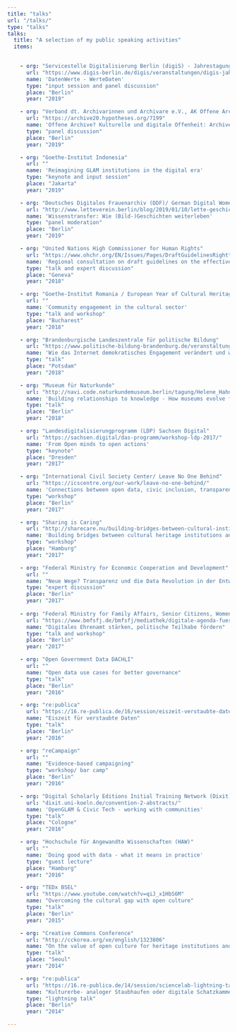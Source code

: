 ```yaml
---
title: "talks"
url: "/talks/"
type: "talks"
talks:
  title: "A selection of my public speaking activities"
  items:
    

    - org: "Servicestelle Digitalisierung Berlin (digiS) - Jahrestagung"
      url: "https://www.digis-berlin.de/digis/veranstaltungen/digis-jahreskonferenzen/"
      name: 'DatenWerte - WerteDaten'
      type: "input session and panel discussion"
      place: "Berlin"
      year: "2019"

    - org: "Verband dt. Archivarinnen und Archivare e.V., AK Offene Archive"
      url: "https://archive20.hypotheses.org/7199"
      name: 'Offene Archive? Kulturelle und digitale Offenheit: Archive im Spannungsfeld von Netz- und Kulturpolitik'
      type: "panel discussion"
      place: "Berlin"
      year: "2019"

    - org: "Goethe-Institut Indonesia"
      url: ""
      name: 'Reimagining GLAM institutions in the digital era'
      type: "keynote and input session"
      place: "Jakarta"
      year: "2019"

    - org: "Deutsches Digitales Frauenarchiv (DDF)/ German Digital Women's Archive"
      url: "http://www.letteverein.berlin/blog/2019/01/10/lette-geschichte-zur-berufsausbildung-von-frauen-jetzt-digitalisiert/"
      name: 'Wissenstransfer: Wie (Bild-)Geschichten weiterleben'
      type: "panel moderation"
      place: "Berlin"
      year: "2019"

    - org: "United Nations High Commissioner for Human Rights"
      url: "https://www.ohchr.org/EN/Issues/Pages/DraftGuidelinesRighttoParticipationPublicAffairs.aspx"
      name: 'Regional consultation on draft guidelines on the effective implementation of the right to participate in public affairs “Technology and social media: opportunities and challenges to strengthen equal and meaningful participation”'
      type: "talk and expert discussion"
      place: "Geneva"
      year: "2018"

    - org: "Goethe-Institut Romania / European Year of Cultural Heritage"
      url: ""
      name: 'Community engagement in the cultural sector'
      type: "talk and workshop"
      place: "Bucharest"
      year: "2018"

    - org: "Brandenburgische Landeszentrale für politische Bildung"
      url: "https://www.politische-bildung-brandenburg.de/veranstaltungen/wie-das-internet-demokratisches-engagement-verändert-und-wie-wir-damit-umgehen"
      name: 'Wie das Internet demokratisches Engagement verändert und wie wir damit umgehen'
      type: "talk"
      place: "Potsdam"
      year: "2018"

    - org: "Museum für Naturkunde"
      url: "http://navi.code.naturkundemuseum.berlin/tagung/Helene_Hahn_-_Building_relationships_to_knowledge_-_how_museums_envolve_from_keepers_to_shares"
      name: 'Building relationships to knowledge - How museums evolve from keepers to sharers'
      type: "talk"
      place: "Berlin"
      year: "2018"

    - org: "Landesdigitalisierungprogramm (LDP) Sachsen Digital"
      url: "https://sachsen.digital/das-programm/workshop-ldp-2017/"
      name: 'From Open minds to open actions'
      type: "keynote"
      place: "Dresden"
      year: "2017"

    - org: "International Civil Society Center/ Leave No One Behind"
      url: "https://icscentre.org/our-work/leave-no-one-behind/"
      name: 'Connections between open data, civic inclusion, transparency and accountability'
      type: "workshop"
      place: "Berlin"
      year: "2017"

    - org: "Sharing is Caring"
      url: "http://sharecare.nu/building-bridges-between-cultural-institutions-and-tech-communities-a-collaborative-handbook/"
      name: 'Building bridges between cultural heritage institutions and tech communities'
      type: "workshop"
      place: "Hamburg"
      year: "2017"

    - org: "Federal Ministry for Economic Cooperation and Development"
      url: ""
      name: "Neue Wege? Transparenz und die Data Revolution in der Entwicklungszusammenarbeit"
      type: "expert discussion"
      place: "Berlin"
      year: "2017"
    
    - org: "Federal Ministry for Family Affairs, Senior Citizens, Women and Youth"
      url: "https://www.bmfsfj.de/bmfsfj/mediathek/digitale-agenda-fuer-eine-lebenswerte-gesellschaft/117344"
      name: "Digitales Ehrenamt stärken, politische Teilhabe fördern"
      type: "talk and workshop"
      place: "Berlin"
      year: "2017"

    - org: "Open Government Data DACHLI"
      url: ""
      name: "Open data use cases for better governance"
      type: "talk"
      place: "Berlin"
      year: "2016"

    - org: "re:publica"
      url: "https://16.re-publica.de/16/session/eiszeit-verstaubte-daten"
      name: "Eiszeit für verstaubte Daten"
      type: "talk"
      place: "Berlin"
      year: "2016"

    - org: "reCampaign"
      url: ""
      name: "Evidence-based campaigning"
      type: "workshop/ bar camp"
      place: "Berlin"
      year: "2016"

    - org: "Digital Scholarly Editions Initial Training Network (Dixit)"
      url: "dixit.uni-koeln.de/convention-2-abstracts/"
      name: 'OpenGLAM & Civic Tech - working with communities'
      type: "talk"
      place: "Cologne"
      year: "2016"

    - org: "Hochschule für Angewandte Wissenschaften (HAW)"
      url: ""
      name: 'Doing good with data - what it means in practice'
      type: "guest lecture"
      place: "Hamburg"
      year: "2016"

    - org: "TEDx BSEL"
      url: "https://www.youtube.com/watch?v=qiJ_x1HbS6M"
      name: "Overcoming the cultural gap with open culture"
      type: "talk"
      place: "Berlin"
      year: "2015"

    - org: "Creative Commons Conference"
      url: "http://cckorea.org/xe/english/1323806"
      name: "On the value of open culture for heritage institutions and society"
      type: "talk"
      place: "Seoul"
      year: "2014"

    - org: "re:publica"
      url: "https://16.re-publica.de/14/session/sciencelab-lightning-talks"
      name: "Kulturerbe- analoger Staubhaufen oder digitale Schatzkammer?"
      type: "lightning talk"
      place: "Berlin"
      year: "2014"

---
```


